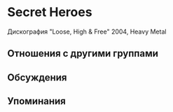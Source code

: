 # Secret Heroes

Дискография
"Loose, High & Free" 2004, Heavy Metal

## Отношения с другими группами


## Обсуждения


## Упоминания

